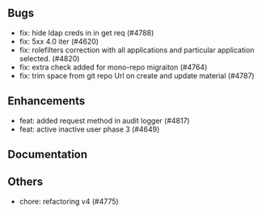 ## Bugs
- fix: hide ldap creds in in get req (#4788)
- fix: 5xx 4.0 iter (#4620)
- fix:  rolefilters correction with all applications and particular application selected. (#4820)
- fix: extra check added for mono-repo migraiton (#4764)
- fix: trim space from git repo Url on create and update material (#4787)
## Enhancements
- feat: added request method in audit logger (#4817)
- feat: active inactive user phase 3 (#4649)
## Documentation
## Others
- chore: refactoring v4 (#4775)
